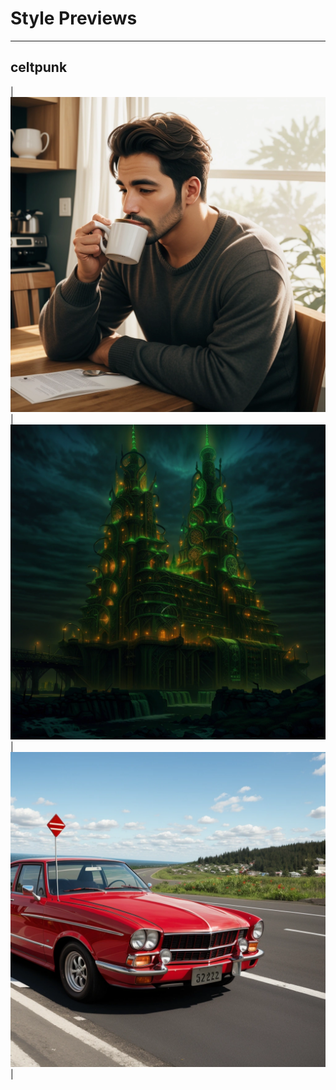 # Style Previews
---

## celtpunk
| ![celtpunk person preview](/preview_generator/images/celtpunk_person.webp?raw=true) | ![celtpunk place preview](/preview_generator/images/celtpunk_place.webp?raw=true) | ![celtpunk thing preview](/preview_generator/images/celtpunk_thing.webp?raw=true) |